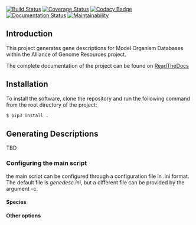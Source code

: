 [![Build Status](https://travis-ci.org/WormBase/genedesc_generator.svg?branch=master)](https://travis-ci.org/WormBase/genedesc_generator) [![Coverage Status](https://coveralls.io/repos/github/valearna/wb_genedescriptions/badge.svg?branch=master&service=github)](https://coveralls.io/github/valearna/wb_genedescriptions?branch=master) [![Codacy Badge](https://api.codacy.com/project/badge/Grade/7a999c3a60f44df9a0312fdab82e405c)](https://www.codacy.com/app/valearna/wb_genedescriptions?utm_source=github.com&amp;utm_medium=referral&amp;utm_content=valearna/wb_genedescriptions&amp;utm_campaign=Badge_Grade) [![Documentation Status](https://readthedocs.org/projects/wb-genedescriptions/badge/?version=latest)](http://wb-genedescriptions.readthedocs.io/en/latest/?badge=latest) [![Maintainability](https://api.codeclimate.com/v1/badges/a444e953e3dceab54e25/maintainability)](https://codeclimate.com/github/valearna/genedesc_generator/maintainability)

## Introduction

This project generates gene descriptions for Model Organism Databases within the Alliance of Genome Resources project.

The complete documentation of the project can be found on
[ReadTheDocs](http://wb-genedescriptions.readthedocs.io/en/latest/)

## Installation

To install the software, clone the repository and run the following command from the
root directory of the project:

```bash
$ pip3 install .
```

## Generating Descriptions

TBD

### Configuring the main script

the main script can be configured through a configuration file in .ini format. The default file is *genedesc.ini*, but a
different file can be provided by the argument -c.

#### Species

#### Other options